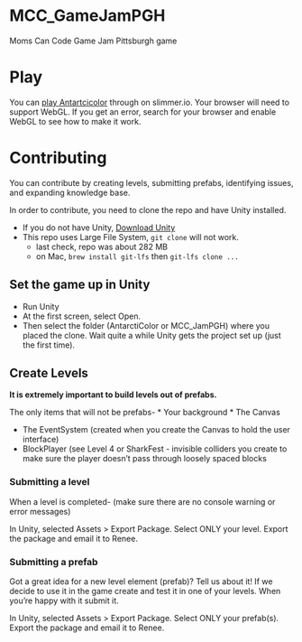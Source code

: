 # MCC_GameJamPGH
Moms Can Code Game Jam Pittsburgh game

# Play
You can [play Antartcicolor](https://simmer.io/@rlahoff/antarcticolor) through on slimmer.io. Your browser will need to support WebGL. If you get an error, search for your browser and enable WebGL to see how to make it work.

# Contributing
You can contribute by creating levels, submitting prefabs, identifying issues, and expanding knowledge base.

In order to contribute, you need to clone the repo and have Unity installed.

* If you do not have Unity, [Download Unity](https://store.unity.com/download?ref=personal)
* This repo uses Large File System, `git clone` will not work.
  - last check, repo was about 282 MB
  - on Mac, `brew install git-lfs` then `git-lfs clone ...`

## Set the game up in Unity
* Run Unity
* At the first screen, select Open.  
* Then select the folder (AntarctiColor or MCC_JamPGH) where you placed the clone.  Wait quite a while Unity gets the project set up (just the first time).

## Create Levels
**It is extremely important to build levels out of prefabs.**

The only items that will not be prefabs-
	* Your background
	* The Canvas
  * The EventSystem (created when you create the Canvas to hold the user interface)
  * BlockPlayer (see Level 4 or SharkFest - invisible colliders you create to make sure the player doesn’t pass through loosely spaced blocks

### Submitting a level
When a level is completed- (make sure there are no console warning or error messages)

In Unity, selected Assets > Export Package.  Select ONLY your level.  Export the package and email it to Renee.

### Submitting a prefab
Got a great idea for a new level element (prefab)?  Tell us about it!  If we decide to use it in the game create and test it in one of your levels.  When you’re happy with it submit it.

In Unity, selected Assets > Export Package.  Select ONLY your prefab(s).  Export the package and email it to Renee.
